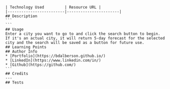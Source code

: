 
    | Technology Used         | Resource URL |
    |-------------------------|-----------------------|
    ## Description 
    ```  
    ```
    ## Usage 
    Enter a city you want to go to and click the search button to begin. If it's an actual city, it will return 5-day forecast for the selected city and the search will be saved as a button for future use.
    ## Learning Points 
    ## Author Info
    * [Portfolio](https://bdalberson.github.io/)
    * [LinkedIn](https://www.linkedin.com/in/)
    * [Github](https://github.com/)
    ```
    ## Credits
    ---
    ## Tests